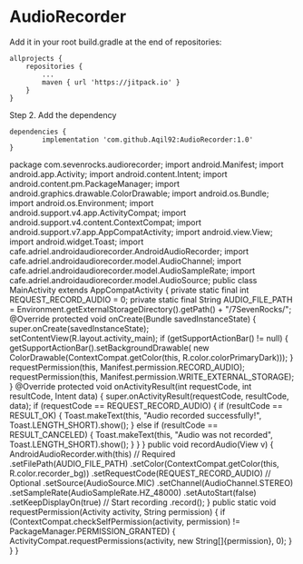 # AudioRecorder

Add it in your root build.gradle at the end of repositories:

	allprojects {
		repositories {
			...
			maven { url 'https://jitpack.io' }
		}
	}
Step 2. Add the dependency

	dependencies {
	        implementation 'com.github.Aqil92:AudioRecorder:1.0'
	}
  
  
  package com.sevenrocks.audiorecorder;
import android.Manifest;
import android.app.Activity;
import android.content.Intent;
import android.content.pm.PackageManager;
import android.graphics.drawable.ColorDrawable;
import android.os.Bundle;
import android.os.Environment;
import android.support.v4.app.ActivityCompat;
import android.support.v4.content.ContextCompat;
import android.support.v7.app.AppCompatActivity;
import android.view.View;
import android.widget.Toast;
import cafe.adriel.androidaudiorecorder.AndroidAudioRecorder;
import cafe.adriel.androidaudiorecorder.model.AudioChannel;
import cafe.adriel.androidaudiorecorder.model.AudioSampleRate;
import cafe.adriel.androidaudiorecorder.model.AudioSource;
public class MainActivity extends AppCompatActivity {
    private static final int REQUEST_RECORD_AUDIO = 0;
    private static final String AUDIO_FILE_PATH =
            Environment.getExternalStorageDirectory().getPath() + "/7SevenRocks/";
    @Override
    protected void onCreate(Bundle savedInstanceState) {
        super.onCreate(savedInstanceState);
        setContentView(R.layout.activity_main);
        if (getSupportActionBar() != null) {
            getSupportActionBar().setBackgroundDrawable(
                    new ColorDrawable(ContextCompat.getColor(this, R.color.colorPrimaryDark)));
        }
        requestPermission(this, Manifest.permission.RECORD_AUDIO);
        requestPermission(this, Manifest.permission.WRITE_EXTERNAL_STORAGE);
    }
    @Override
    protected void onActivityResult(int requestCode, int resultCode, Intent data) {
        super.onActivityResult(requestCode, resultCode, data);
        if (requestCode == REQUEST_RECORD_AUDIO) {
            if (resultCode == RESULT_OK) {
                Toast.makeText(this, "Audio recorded successfully!", Toast.LENGTH_SHORT).show();
            } else if (resultCode == RESULT_CANCELED) {
                Toast.makeText(this, "Audio was not recorded", Toast.LENGTH_SHORT).show();
            }
        }
    }
    public void recordAudio(View v) {
        AndroidAudioRecorder.with(this)
                // Required
                .setFilePath(AUDIO_FILE_PATH)
                .setColor(ContextCompat.getColor(this, R.color.recorder_bg))
                .setRequestCode(REQUEST_RECORD_AUDIO)
                // Optional
                .setSource(AudioSource.MIC)
                .setChannel(AudioChannel.STEREO)
                .setSampleRate(AudioSampleRate.HZ_48000)
                .setAutoStart(false)
                .setKeepDisplayOn(true)
                // Start recording
                .record();
    }
    public static void requestPermission(Activity activity, String permission) {
        if (ContextCompat.checkSelfPermission(activity, permission)
                != PackageManager.PERMISSION_GRANTED) {
            ActivityCompat.requestPermissions(activity, new String[]{permission}, 0);
        }
    }
}
